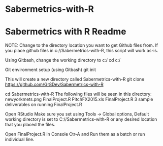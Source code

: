 # Sabermetrics-with-R
Sabermetrics with R
Readme
======
NOTE: Change to the directory location you want to get Github files from.
If you place github files in c://Sabermetrics-with-R, this script will work as-is.


Using Gitbash, change the working directory to c:/
cd c:/

Git environment setup (using Gitbash)
git init

This will create a new directory called Sabermetrics-with-R
git clone https://github.com/Gr8Dev/Sabermetrics-with-R

cd Sabermetrics-with-R
The following files will be seen in this directory:
newyorkmets.png
FinalProject.R
PitchFX2015.xls
FinalProject.R
3 sample deliverables on running FinalProject.R


Open RStudio
Make sure you set using Tools -> Global options, Default working directory
is set to C://Sabermetrics-with-R or any desired location that you placed the files.

Open FinalProject.R in Console
Ctr-A and Run them as a batch or run individual line.

